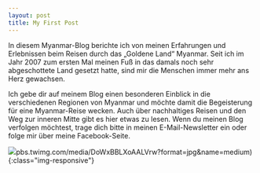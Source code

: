 ```yaml
---
layout: post
title: My First Post
---
```

In diesem Myanmar-Blog berichte ich von meinen Erfahrungen und Erlebnissen beim Reisen durch das „Goldene Land“ Myanmar. Seit ich im Jahr 2007 zum ersten Mal meinen Fuß in das damals noch sehr abgeschottete Land gesetzt hatte, sind mir die Menschen immer mehr ans Herz gewachsen.

Ich gebe dir auf meinem Blog einen besonderen Einblick in die verschiedenen Regionen von Myanmar und möchte damit die Begeisterung für eine Myanmar-Reise wecken. Auch über nachhaltiges Reisen und den Weg zur inneren Mitte gibt es hier etwas zu lesen. Wenn du meinen Blog verfolgen möchtest, trage dich bitte in meinen E-Mail-Newsletter ein oder folge mir über meine Facebook-Seite.


![](https://www.dropbox.com/s/bmw0b93xzf305z9/Vorderseite.jpg)pbs.twimg.com/media/DoWxBBLXoAALVrw?format=jpg&name=medium){:class="img-responsive"}
<!--stackedit_data:
eyJoaXN0b3J5IjpbMzUzMTc2NjIxLDU4MzU0OTU2NCwtMTIxMD
AxMzc1XX0=
-->
